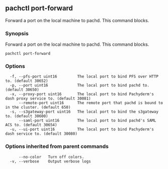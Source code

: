 ## pachctl port-forward

Forward a port on the local machine to pachd. This command blocks.

### Synopsis


Forward a port on the local machine to pachd. This command blocks.

```
pachctl port-forward
```

### Options

```
  -f, --pfs-port uint16         The local port to bind PFS over HTTP to. (default 30652)
  -p, --port uint16             The local port to bind pachd to. (default 30650)
  -x, --proxy-port uint16       The local port to bind Pachyderm's dash proxy service to. (default 30081)
      --remote-port uint16      The remote port that pachd is bound to in the cluster. (default 650)
  -s, --s3gateway-port uint16   The local port to bind the s3gateway to. (default 30600)
      --saml-port uint16        The local port to bind pachd's SAML ACS to. (default 30654)
  -u, --ui-port uint16          The local port to bind Pachyderm's dash service to. (default 30080)
```

### Options inherited from parent commands

```
      --no-color   Turn off colors.
  -v, --verbose    Output verbose logs
```

